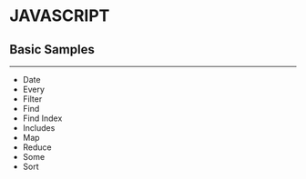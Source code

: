 JAVASCRIPT
===========

## Basic Samples

-------------

- Date
- Every
- Filter
- Find
- Find Index
- Includes
- Map
- Reduce
- Some
- Sort